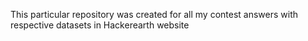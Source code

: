 This particular repository was created for all my contest answers with respective datasets in Hackerearth website
